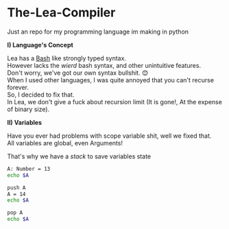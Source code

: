 # The-Lea-Compiler
Just an repo for my programming language im making in python

**I) Language's Concept**

Lea has a [Bash](https://github.com/topics/bash) like strongly typed syntax.  
However lacks the *_wierd_* bash syntax, and other unintuitive features.  
Don't worry, we've got our own syntax bullshit. 😊    
When I used other languages, I was quite annoyed that you can't recurse forever.  
So, I decided to fix that.  
In Lea, we don't give a fuck about recursion limit (It is gone!, At the expense of binary size).

**II) Variables**

Have you ever had problems with scope variable shit, well we fixed that.  
All variables are global, even Arguments!  

That's why we have a _stack_ to save variables state
```sh
A: Number = 13
echo $A

push A
A = 14
echo $A

pop A
echo $A
```